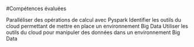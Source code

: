 #Compétences évaluées

Paralléliser des opérations de calcul avec Pyspark
Identifier les outils du cloud permettant de mettre en place un environnement Big Data
Utiliser les outils du cloud pour manipuler des données dans un environnement Big Data

